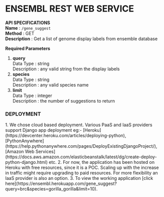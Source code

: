 # ENSEMBL REST WEB SERVICE  

**API SPECIFICATIONS**  
**Name** : `/gene_suggest`  
**Method** : GET  
**Description** : Get a list of genome display labels from ensemble database  
  
**Required Parameters**  
1. **query**  
   Data Type : string  
   Description : any valid string from the display labels  
2. **species**  
   Data Type : string  
   Description : any valid species name  
3. **limit**  
   Data Type : integer  
   Description : the number of suggestions to return  
  
<h3>DEPLOYMENT</h3>
1. We chose cloud based deployment. Various PaaS and IaaS providers support Django app deployment eg:- [Heroku](https://devcenter.heroku.com/articles/deploying-python),              [PythonAnywhere](https://help.pythonanywhere.com/pages/DeployExistingDjangoProject/), [Amazon Web Services](https://docs.aws.amazon.com/elasticbeanstalk/latest/dg/create-deploy-python-django.html) etc.    
2. For now, the application has been hosted on Heroku with free resources, since it is a POC. Scaling up with the increase in traffic might require upgrading to paid resources.      For more flexibility an IaaS provider is also an option.      
3. To view the working application [click here](https://ensembl.herokuapp.com/gene_suggest?query=brc&species=gorilla_gorilla&limit=10).
